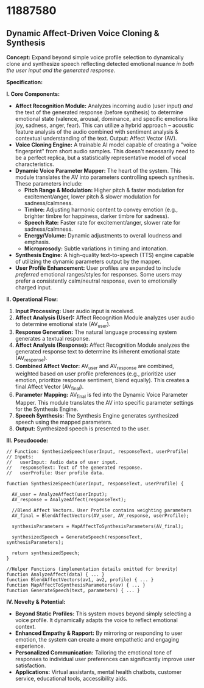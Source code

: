 # 11887580

## Dynamic Affect-Driven Voice Cloning & Synthesis

**Concept:** Expand beyond simple voice profile selection to dynamically clone and synthesize speech reflecting detected emotional nuance *in both the user input and the generated response*.

**Specification:**

**I. Core Components:**

*   **Affect Recognition Module:** Analyzes incoming audio (user input) *and* the text of the generated response (before synthesis) to determine emotional state (valence, arousal, dominance, and specific emotions like joy, sadness, anger, fear).  This can utilize a hybrid approach – acoustic feature analysis of the audio combined with sentiment analysis & contextual understanding of the text.  Output: Affect Vector (AV).
*   **Voice Cloning Engine:** A trainable AI model capable of creating a "voice fingerprint" from short audio samples.  This doesn't necessarily need to be a perfect replica, but a statistically representative model of vocal characteristics.
*   **Dynamic Voice Parameter Mapper:** The heart of the system. This module translates the AV into parameters controlling speech synthesis.  These parameters include:
    *   **Pitch Range & Modulation:**  Higher pitch & faster modulation for excitement/anger, lower pitch & slower modulation for sadness/calmness.
    *   **Timbre:** Adjusting harmonic content to convey emotion (e.g., brighter timbre for happiness, darker timbre for sadness).
    *   **Speech Rate:** Faster rate for excitement/anger, slower rate for sadness/calmness.
    *   **Energy/Volume:**  Dynamic adjustments to overall loudness and emphasis.
    *   **Microprosody:** Subtle variations in timing and intonation.
*   **Synthesis Engine:** A high-quality text-to-speech (TTS) engine capable of utilizing the dynamic parameters output by the mapper.
*   **User Profile Enhancement:** User profiles are expanded to include *preferred* emotional ranges/styles for responses.  Some users may prefer a consistently calm/neutral response, even to emotionally charged input.

**II. Operational Flow:**

1.  **Input Processing:** User audio input is received.
2.  **Affect Analysis (User):** Affect Recognition Module analyzes user audio to determine emotional state (AV<sub>user</sub>).
3.  **Response Generation:** The natural language processing system generates a textual response.
4.  **Affect Analysis (Response):** Affect Recognition Module analyzes the generated response text to determine its inherent emotional state (AV<sub>response</sub>).
5.  **Combined Affect Vector:** AV<sub>user</sub> and AV<sub>response</sub> are combined, weighted based on user profile preferences (e.g., prioritize user emotion, prioritize response sentiment, blend equally).  This creates a final Affect Vector (AV<sub>final</sub>).
6.  **Parameter Mapping:** AV<sub>final</sub> is fed into the Dynamic Voice Parameter Mapper. This module translates the AV into specific parameter settings for the Synthesis Engine.
7.  **Speech Synthesis:** The Synthesis Engine generates synthesized speech using the mapped parameters.
8.  **Output:** Synthesized speech is presented to the user.

**III. Pseudocode:**

```
// Function: SynthesizeSpeech(userInput, responseText, userProfile)
// Inputs:
//   userInput: Audio data of user input.
//   responseText: Text of the generated response.
//   userProfile: User profile data.

function SynthesizeSpeech(userInput, responseText, userProfile) {

  AV_user = AnalyzeAffect(userInput);
  AV_response = AnalyzeAffect(responseText);

  //Blend Affect Vectors. User Profile contains weighting parameters
  AV_final = BlendAffectVectors(AV_user, AV_response, userProfile);

  synthesisParameters = MapAffectToSynthesisParameters(AV_final);

  synthesizedSpeech = GenerateSpeech(responseText, synthesisParameters);

  return synthesizedSpeech;
}

//Helper Functions (implementation details omitted for brevity)
function AnalyzeAffect(data) { ... }
function BlendAffectVectors(av1, av2, profile) { ... }
function MapAffectToSynthesisParameters(av) { ... }
function GenerateSpeech(text, parameters) { ... }
```

**IV.  Novelty & Potential:**

*   **Beyond Static Profiles:** This system moves beyond simply selecting a voice profile. It dynamically adapts the voice to reflect emotional context.
*   **Enhanced Empathy & Rapport:** By mirroring or responding to user emotion, the system can create a more empathetic and engaging experience.
*   **Personalized Communication:** Tailoring the emotional tone of responses to individual user preferences can significantly improve user satisfaction.
*   **Applications:**  Virtual assistants, mental health chatbots, customer service, educational tools, accessibility aids.